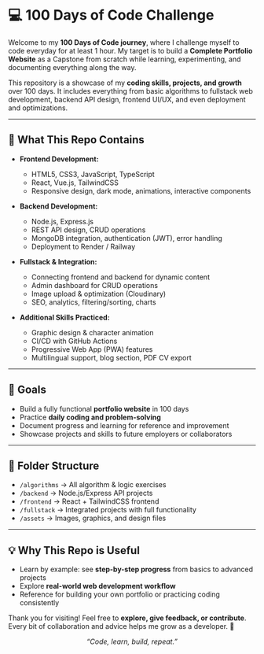 # 💻 100 Days of Code Challenge

Welcome to my **100 Days of Code journey**, where I challenge myself to code everyday for at least 1 hour. My target is to build a **Complete Portfolio Website** as a Capstone from scratch while learning, experimenting, and documenting everything along the way.  

This repository is a showcase of my **coding skills, projects, and growth** over 100 days. It includes everything from basic algorithms to fullstack web development, backend API design, frontend UI/UX, and even deployment and optimizations.  

---

## 🚀 What This Repo Contains

- **Frontend Development:**  
  - HTML5, CSS3, JavaScript, TypeScript  
  - React, Vue.js, TailwindCSS  
  - Responsive design, dark mode, animations, interactive components  

- **Backend Development:**  
  - Node.js, Express.js  
  - REST API design, CRUD operations  
  - MongoDB integration, authentication (JWT), error handling  
  - Deployment to Render / Railway  

- **Fullstack & Integration:**  
  - Connecting frontend and backend for dynamic content  
  - Admin dashboard for CRUD operations  
  - Image upload & optimization (Cloudinary)  
  - SEO, analytics, filtering/sorting, charts  

- **Additional Skills Practiced:**  
  - Graphic design & character animation  
  - CI/CD with GitHub Actions  
  - Progressive Web App (PWA) features  
  - Multilingual support, blog section, PDF CV export  

---

## 🎯 Goals

- Build a fully functional **portfolio website** in 100 days  
- Practice **daily coding and problem-solving**  
- Document progress and learning for reference and improvement  
- Showcase projects and skills to future employers or collaborators  

---

## 📂 Folder Structure

- `/algorithms` → All algorithm & logic exercises  
- `/backend` → Node.js/Express API projects  
- `/frontend` → React + TailwindCSS frontend  
- `/fullstack` → Integrated projects with full functionality  
- `/assets` → Images, graphics, and design files  

---

## 💡 Why This Repo is Useful

- Learn by example: see **step-by-step progress** from basics to advanced projects  
- Explore **real-world web development workflow**  
- Reference for building your own portfolio or practicing coding consistently  

Thank you for visiting! Feel free to **explore, give feedback, or contribute**. Every bit of collaboration and advice helps me grow as a developer. 🚀

<p align="center">
  <i>“Code, learn, build, repeat.”</i>
</p>
